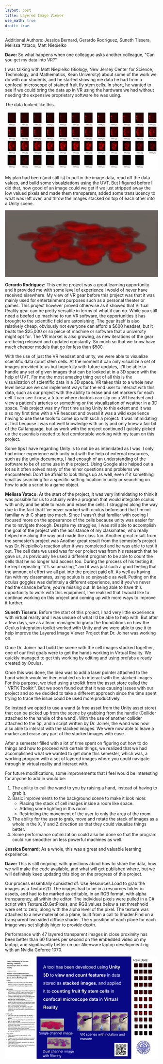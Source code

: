 ```yaml
---
layout: post
title: Layered Image Viewer
use_math: true
draft: true
---
```


Additional Authors: Jessica Bernard, Gerardo Rodriguez, Suneth Tissera, Melissa Yataco, Matt Niepielko

**Dave:** So what happens when one colleague asks another colleague, "Can you get my data into VR?"

I was talking with Matt Niepielko (Biology, New Jersey Center for Science, Technology, and Mathematics, Kean University) about some of the work we do with our students, and he started showing me data he had from a confocal microscope of stained fruit fly stem cells. In short, he wanted to see if we could bring the data up in VR using the hardware we had without needing the expensive proprietary software he was using.

The data looked like this.

![Raw Fruit Fly Data](/images/blog_2019_12_11/RawFruitFlyData.png)

My plan had been (and still is) to pull in the image data, read off the data values, and build some visualziations using the UVT. But I figured before I did that, how good of an image could we get if we just stripped away the low valued pixels and made them transparent,  added some translucency to what was left over, and throw the images stacked on top of each other into a Unity scene.

![Layered Fruit Fly Data](/images/blog_2019_12_11/LayeredFruitFlyData.png)


**Gerardo Rodriguez:** This entire project was a great learning opportunity and it provided me with some level of experience i would of never have received elsewhere. My view of VR gear before this project was that it was mainly used for entertainment purposes such as a personal theater or games. This project however proved otherwise as it showed that Virtual Reality gear can be pretty versatile in terms of what it can do. While you still need a beefed up machine to run VR software, the opportunities it has brought to the scientific field are astonishing. The gear itself is also relatively cheap, obviously not everyone can afford a $600 headset, but it beats the $25,000 or so piece of machine or software that a university might opt for. The VR market is also growing, as new iterations of the gear are being released and updated constantly. So much so that we know have much cheaper models that go for less than $500. 

With the use of just the VR headset and unity, we were able to visualize scientific data count stem cells. At the moment it can only visualize a set of images provided to us but hopefully with future updates, it’ll be able to handle any set of given images that can be looked at in a 3D space with the help of UVT. For me the most amazing thing out of all this is the visualization of scientific data in a 3D space. VR takes this to a whole new level because we can implement ways for the end user to interact with this data, such as our project with the ability to erase and set markers for each cell. I can see it now, a future where doctors can slip on a VR headset and view a patient's arteries or something or the visualization of weather in a 3D space. 
This project was my first time using Unity to this extent and it was also my first time with a VR headset and overall it was a wild experience having to use these tools to come up with such a project. It was intimidating at first because I was not well knowledge with unity and only knew a fair bit of the C# language, but as work with the project continued I quickly picked up the essentials needed to feel comfortable working with my team on this project. 

Some tips I have regarding Unity is to not be as intimidated as I was. I only had minor experience with unity but with the help of external resources, such as the unity documents, I had enough of an understanding of the software to be of some use in this project. Using Google also helped out a lot as it often solved many of the minor questions and problems we encountered. Don’t be afraid to look things up as well, even if it something small as searching for a specific setting location in unity or searching on how to add a script to a game object. 

**Melissa Yataco:** At the start of the project, it was very intimidating to think it was possible for us to actually write a program that would integrate oculus with unity and be able to mark and erase the cells. I struggled along the way due to the fact that I've never worked with oculus before and that I'm not familiar with C sharp too much. Since I wasn’t that familiar with coding I focused more on the appearance of the cells because unity was easier for me to navigate through. Despite my struggles, I was still able to accomplish the goal of the project with the assistance of my classmates, who really helped me along the way and made the class fun. Another great result from the semester’s project was Another great result from the semester’s project was Dr. Niepielko’s reaction after it was completed and he was able to test it out. The cell data we used was for our project was from his research that he gave us, as previously he used a different program to be able to count the cells that he no longer had access too. During the process of his testing it, he kept repeating ``it’s so amazing,'' and it was just such a good feeling that the amount of effort we all put into the project paid off. As well as having fun with my classmates, using oculus is so enjoyable as well. Putting on the oculus goggles was definitely a different experience, and if you’ve never had the chance before, you’re missing out. In being able to have this opportunity to work with this equipment, I've realized that I would like to continue working on this project and coming up with more ways to improve it further.  

**Suneth Tissera:** Before the start of this project, I had very little experience with virtual reality and I was unsure of what I’d be able to help with. But after a few days, we as a team managed to grasp the foundations on how the Oculus Integration toolkit worked with Unity and we were able to use it to help improve the Layered Image Viewer Project that Dr. Joiner was working on.

Once Dr. Joiner had build the scene with the cell images stacked together, one of our first goals were to get the hands working in Virtual Reality. We quickly managed to get this working by editing and using prefabs already created by Oculus. 

Once this was done, the idea was to add a laser pointer attached to the hand which would’ve then enabled us to interact with the stacked images. For this purpose, we tried using a toolkit from the asset store called the ``VRTK Toolkit''. But we soon found out that it was causing issues with our project and so we decided to take a different approach since the time spent trying to trace the issue could be used more productively. 

So instead we opted to use a wand (a free asset from the Unity asset store) that can be picked up from the scene by grabbing from the handle (Collider attached to the handle of the wand). With the use of another collider attached to the tip, and a script written by Dr. Joiner, the wand was now also able to interact with the stacked images. We were now able to leave a marker and erase any part of the stacked images with ease. 

After a semester filled with a lot of time spent on figuring out how to do things and how to proceed with certain things, we realized that we had accomplished what we wanted to get done this semester, which was, a working program with a set of layered images where you could navigate through in virtual reality and interact with.

For future modifications, some improvements that I feel would be interesting for anyone to add in would be:
	
1. The ability to call the wand to you by raising a hand, instead of having to grab it.
2. Basic improvements to the background scene to make it look nicer. 
    * Placing the stack of cell images inside a room like space.
    * Adding some lighting in this room.
    * Restricting the movement of the user to only the area of the room.
3. The ability for the user to grab, move and rotate the stack of images as a whole in the X, Y and Z direction so that they could visualize things better.
4. Some performance optimization could also be done so that the program could run smoother on less powerful machines as well.

**Jessica Bernard:** As a whole, this was a great and valuable learning experience.

**Dave:** This is still ongoing, with questions about how to share the data, how we will make the code available, and what will get published where, but we will definitely keep updating this blog on the progress of this project.

Our process essentially consisted of: Use Resources.Load to grab the images as a Texture2D. The images had to be in a resources folder in assets, and had to be marked as editable, in an RGB format, with alpha transparency, all within the editor. The individual pixels were pulled in a C# script with Texture2D.GetPixels, and RGB values below a set threshhold were set to zero, along with the alpha level of the pixel. The texture was attached to a new material on a plane, built from a call to Shader.Find on a transparent two sided diffuse shader. The y position of each plane for each image was set slightly higer to provide depth.

Performance with 47 layered transparent images in close proximity has been better than 60 frames per second on the embedded video on my laptop, and significantly better on our Alienware laptop development rig with an Nvidia Geforce 1070.

![Viewer Poster](/images/blog_2019_12_11/ConfocalData.png)



